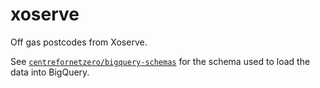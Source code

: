 # xoserve

Off gas postcodes from Xoserve.

See [`centrefornetzero/bigquery-schemas`](https://github.com/centrefornetzero/bigquery-schemas) for the schema used to load the data into BigQuery.
